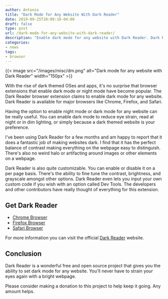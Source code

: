 ```yaml
---
author: Antonio
title: "Dark Mode for Any Website With Dark Reader"
date: 2019-09-25T20:09:10-04:00
draft: false
type: post
url: /dark-mode-for-any-website-with-dark-reader/
description: "Enable dark mode for any website with Dark Reader. Dark Reader is a browser extension that is available for major browsers such as Chrome, Firefox, and Safari."
categories:
- news
tags:
- browser
---
```


{{< image src="/images/misc/dm.png" alt="Dark mode for any website with Dark Reader" width="150px" >}}

With the rise of dark themed OSes and apps, it's no surprise that browser extensions that enable dark mode or night mode have become popular. The Dark Reader browser extension claims to enable dark mode for any website. Dark Reader is available for major browsers like Chrome, Firefox, and Safari.

<!--more-->

Having the option to enable night mode or dark mode for any website can be really useful. You can enable dark mode to reduce eye strain, read at night or in dim lighting, or simply because a dark themed website is your preference.

I've been using Dark Reader for a few months and am happy to report that it does a fantastic job of making websites dark. I find that it has the perfect balance of contrast making everything on the webpage easy to distinguish. There's also no weird halo or artifacting around images or other elements on a webpage.

<!--adsense-->

Dark Reader is also quite customizable. You can enable or disable it on a per page basis. There's the ability to fine tune the contrast, brightness, and grayscale amongst other options. Dark Reader even lets you input your own custom code if you wish with an option called Dev Tools. The developers and other contributors have really thought of everything for this extension.

## **Get Dark Reader**

- <a href="https://chrome.google.com/webstore/detail/dark-reader/eimadpbcbfnmbkopoojfekhnkhdbieeh" target="_blank">Chrome Browser</a>
- <a href="https://addons.mozilla.org/en-US/firefox/addon/darkreader/" target="_blank">Firefox Browser</a>
- <a href="https://darkreader.org/safari" target="_blank">Safari Browser</a>

For more information you can visit the official <a href="https://darkreader.org/" target="_blank">Dark Reader</a> website.

## **Conclusion**

Dark Reader is a wonderful free and open source project that gives you the ability to set dark mode for any website. You'll never have to strain your eyes again with a bright webpage.

Please consider making a donation to this project to help keep it going. Any amount helps.
